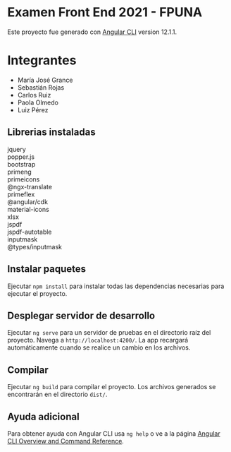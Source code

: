 # Examen Front End 2021 - FPUNA

Este proyecto fue generado con [Angular CLI](https://github.com/angular/angular-cli) version 12.1.1.

# Integrantes
- María José Grance
- Sebastián Rojas
- Carlos Ruiz
- Paola Olmedo
- Luiz Pérez

## Librerias instaladas
jquery<br>
popper.js<br>
bootstrap<br>
primeng<br>
primeicons<br>
@ngx-translate<br>
primeflex<br>
@angular/cdk<br>
material-icons<br>
xlsx<br>
jspdf<br>
jspdf-autotable<br>
inputmask<br>
@types/inputmask<br>

## Instalar paquetes

Ejecutar `npm install` para instalar todas las dependencias necesarias para ejecutar el proyecto.

## Desplegar servidor de desarrollo

Ejecutar `ng serve` para un servidor de pruebas en el directorio raíz del proyecto. Navega a `http://localhost:4200/`. La app recargará automáticamente cuando se realice un cambio en los archivos.

## Compilar

Ejecutar `ng build` para compilar el proyecto. Los archivos generados se encontrarán en el directorio `dist/`. 

## Ayuda adicional

Para obtener ayuda con Angular CLI usa `ng help` o ve a la página [Angular CLI Overview and Command Reference](https://angular.io/cli).

